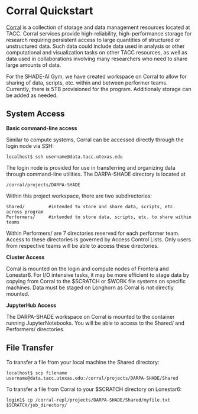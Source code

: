 # Corral Quickstart

[Corral](https://portal.tacc.utexas.edu/user-guides/corral) is a collection of storage and data management resources located at TACC. Corral services provide high-reliability, high-performance storage for research requiring persistent access to large quantities of structured or unstructured data. Such data could include data used in analysis or other computational and visualization tasks on other TACC resources, as well as data used in collaborations involving many researchers who need to share large amounts of data.

For the SHADE-AI Gym, we have created workspace on Corral to allow for sharing of data, scripts, etc. within and between performer teams. Currently, there is 5TB provisioned for the program. Additionaly storage can be added as needed. 

## System Access
**Basic command-line access**

Similar to compute systems, Corral can be accessed directly through the login node via SSH:
```
localhost$ ssh username@data.tacc.utexas.edu
```

The login node is provided for use in transferring and organizing data through command-line utilities. The DARPA-SHADE directory is located at

```
/corral/projects/DARPA-SHADE
```

Within this project workspace, there are two subdirectories:

```
Shared/         #intended to store and share data, scripts, etc. across program
Performers/     #intended to store data, scripts, etc. to share within teams
```

Within Performers/ are 7 directories reserved for each performer team. Access to these directories is governed by Access Control Lists. Only users from respective teams will be able to access these directories. 

**Cluster Access**

Corral is mounted on the login and compute nodes of Frontera and Lonestar6. For I/O intensive tasks, it may be more efficient to stage data by copying from Corral to the $SCRATCH or $WORK file systems on specific machines. Data must be staged on Longhorn as Corral is not directly mounted. 

**JupyterHub Access**

The DARPA-SHADE workspace on Corral is mounted to the container running JupyterNotebooks. You will be able to access to the Shared/ and Performers/ directories.


## File Transfer
To transfer a file from your local machine the Shared directory:
```
localhost$ scp filename username@data.tacc.utexas.edu:/corral/projects/DARPA-SHADE/Shared
```

To transfer a file from Corral to your $SCRATCH directory on Lonestar6:

```
login1$ cp /corral-repl/projects/DARPA-SHADE/Shared/myfile.txt $SCRATCH/job_directory/
```
